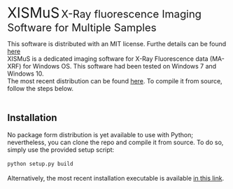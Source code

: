 <font size="6">XISMuS</font> <font size="5">X-Ray fluorescence Imaging Software for Multiple Samples</font>

This software is distributed with an MIT license. Furthe details can be found [here](../master/LICENSE)<br>
XISMuS is a dedicated imaging software for X-Ray Fluorescence data (MA-XRF) for Windows OS. This software had been tested on Windows 7 and Windows 10. <br>
The most recent distribution can be found [here](https://www.google.com/). To compile it from source, follow the steps below.<br>
<br>
## Installation
No package form distribution is yet available to use with Python; nevertheless, you can clone the repo and compile it from source. To do so, simply use the provided setup script:<br>
<br>
`python setup.py build`<br>
<br>
Alternatively, the most recent installation executable is available [in this link](https://www.google.com/).<br>
